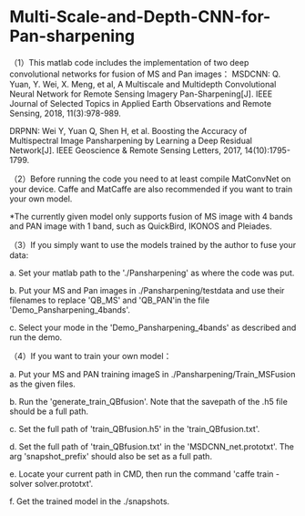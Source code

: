 # Multi-Scale-and-Depth-CNN-for-Pan-sharpening

（1）This matlab code includes the implementation of two deep convolutional networks for fusion of MS and Pan images：
MSDCNN: Q. Yuan, Y. Wei, X. Meng, et al, A Multiscale and Multidepth Convolutional Neural Network for Remote Sensing Imagery Pan-Sharpening[J]. IEEE Journal of Selected Topics in Applied Earth Observations and Remote Sensing, 2018, 11(3):978-989.

DRPNN: Wei Y, Yuan Q, Shen H, et al. Boosting the Accuracy of Multispectral Image Pansharpening by Learning a Deep Residual Network[J]. IEEE Geoscience & Remote Sensing Letters, 2017, 14(10):1795-1799.

（2）Before running the code you need to at least compile MatConvNet on your device. Caffe and MatCaffe are also recommended if you want to train your own model.

*The currently given model only supports fusion of MS image with 4 bands and PAN image with 1 band, such as QuickBird, IKONOS and Pleiades. 

（3）If you simply want to use the models trained by the author to fuse your data:

a. Set your matlab path to the './Pansharpening' as where the code was put.

b. Put your MS and Pan images in ./Pansharpening/testdata and use their filenames to replace 'QB_MS' and 'QB_PAN'in the file 'Demo_Pansharpening_4bands'.

c. Select your mode in the 'Demo_Pansharpening_4bands' as described and run the demo.

（4）If you want to train your own model：

a. Put your MS and PAN training imageS in ./Pansharpening/Train_MSFusion as the given files.

b. Run the 'generate_train_QBfusion'. Note that the savepath of the .h5 file should be a full path.

c. Set the full path of 'train_QBfusion.h5' in the 'train_QBfusion.txt'.

d. Set the full path of 'train_QBfusion.txt' in the 'MSDCNN_net.prototxt'. The arg 'snapshot_prefix' should also be set as a full path.

e. Locate your current path in CMD, then run the command 'caffe train -solver solver.prototxt'.

f. Get the trained model in the ./snapshots.
